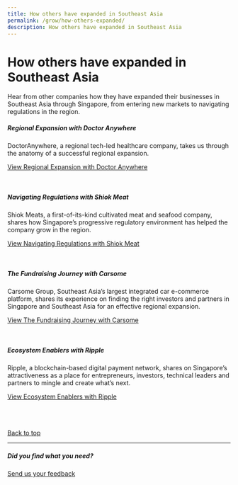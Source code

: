```yaml
---
title: How others have expanded in Southeast Asia
permalink: /grow/how-others-expanded/
description: How others have expanded in Southeast Asia
---
```

# How others have expanded in Southeast Asia

Hear from&nbsp;other companies how they have expanded their businesses in Southeast Asia through Singapore, from entering new markets to navigating regulations in the region.<br>

##### Regional Expansion with Doctor Anywhere
DoctorAnywhere, a regional tech-led healthcare company, takes us through the anatomy of a successful regional expansion.<br>

[View Regional Expansion with Doctor Anywhere](https://www.edb.gov.sg/en/business-insights/insights/growth-islands-regional-expansion-with-doctoranywhere.html)<br>

<br>

#####  Navigating Regulations with Shiok Meat
Shiok Meats, a first-of-its-kind cultivated meat and seafood company, shares how Singapore’s progressive regulatory environment has helped the company grow in the region.<br>

[View Navigating Regulations with Shiok Meat](https://www.edb.gov.sg/en/business-insights/insights/growth-islands-navigating-regulation-with-shiok-meats.html)<br>

<br>

##### The Fundraising Journey with Carsome
Carsome Group, Southeast Asia’s largest integrated car e-commerce platform,&nbsp;shares its experience on finding the right investors and partners in Singapore and Southeast Asia for an effective regional expansion.<br>

[View The Fundraising Journey with Carsome](https://www.edb.gov.sg/en/business-insights/insights/growth-islands-the-fundraising-journey-with-carsome.html)<br>

<br>

#####  Ecosystem Enablers with Ripple
Ripple, a blockchain-based digital payment network, shares on Singapore’s attractiveness as a place for entrepreneurs, investors, technical leaders and partners to mingle and create what’s next.<br>

[View Ecosystem Enablers with Ripple](https://www.edb.gov.sg/en/business-insights/insights/growth-islands-ecosystem-enablers-with-ripple.html)<br>
<br>
<br>
<br>

[Back to top](#how-others-have-expanded-in-southeast-asia)
<br>
<hr>

##### Did you find what you need?
[Send us your feedback](https://form.gov.sg/642693623cb98f001239be0d)